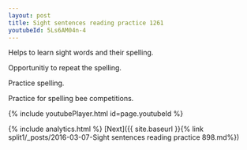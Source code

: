 ```yaml
---
layout: post
title: Sight sentences reading practice 1261
youtubeId: 5Ls6AM04n-4
---
```

 
 
Helps to learn sight words and their spelling.

Opportunitiy to repeat the spelling. 

Practice spelling. 
 
Practice for spelling bee competitions. 
 
{% include youtubePlayer.html id=page.youtubeId %}
 
 
{% include analytics.html %} 
[Next]({{ site.baseurl }}{% link  split1/_posts/2016-03-07-Sight sentences reading practice 898.md%})
 
